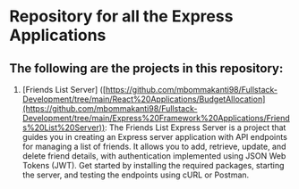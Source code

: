 # Repository for all the Express Applications
## The following are the projects in this repository:
1. [Friends List Server] ([https://github.com/mbommakanti98/Fullstack-Development/tree/main/React%20Applications/BudgetAllocation](https://github.com/mbommakanti98/Fullstack-Development/tree/main/Express%20Framework%20Applications/Friends%20List%20Server)): The Friends List Express Server is a project that guides you in creating an Express server application with API endpoints for managing a list of friends. It allows you to add, retrieve, update, and delete friend details, with authentication implemented using JSON Web Tokens (JWT). Get started by installing the required packages, starting the server, and testing the endpoints using cURL or Postman.
